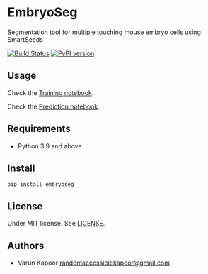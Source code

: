 # EmbryoSeg
Segmentation tool for multiple touching mouse embryo cells using SmartSeeds



[![Build Status](https://travis-ci.com/kapoorlab/napatrackmater.svg?branch=master)](https://travis-ci.com/github/kapoorlab/embryoseg)
[![PyPI version](https://img.shields.io/pypi/v/napatrackmater.svg?maxAge=2591000)](https://pypi.org/project/embryoseg/)


## Usage
Check the [Training notebook](https://github.com/kapoorlab/EmbryoSeg/blob/main/notebooks/ColabTrainModel.ipynb).

Check the [Prediction notebook](https://github.com/kapoorlab/EmbryoSeg/blob/main/notebooks/ColabEmbryoSeg.ipynb).

## Requirements

- Python 3.9 and above.

## Install

`pip install embryoseg`



## License

Under MIT license. See [LICENSE](LICENSE).

## Authors

- Varun Kapoor <randomaccessiblekapoor@gmail.com>
